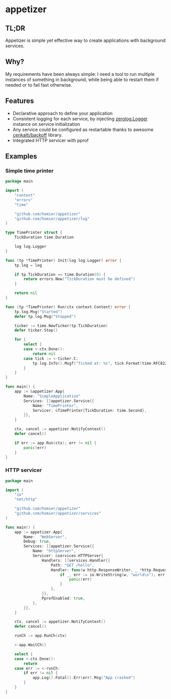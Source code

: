 # appetizer

## TL;DR
Appetizer is simple yet effective way to create applications with background services.

## Why?
My requirements have been always simple: I need a tool to run multiple instances of something in background,
while being able to restart them if needed or to fail fast otherwise.

## Features
* Declarative approach to define your application
* Consistent logging for each service, by injecting [zerolog.Logger](https://github.com/rs/zerolog) instance on service initialization
* Any service could be configured as restartable thanks to awesome [cenkalti/backoff](https://github.com/cenkalti/backoff) library.
* Integrated HTTP servicer with pprof

## Examples
### Simple time printer
```go
package main

import (
    "context"
    "errors"
    "time"

    "github.com/homier/appetizer"
    "github.com/homier/appetizer/log"
)

type TimePrinter struct {
    TickDuration time.Duration

    log log.Logger
}

func (tp *TimePrinter) Init(log log.Logger) error {
    tp.log = log

    if tp.TickDuration == time.Duration(0) {
        return errors.New("TickDuration must be defined")
    }

    return nil
}

func (tp *TimePrinter) Run(ctx context.Context) error {
    tp.log.Msg("Started")
    defer tp.log.Msg("Stopped")

    ticker := time.NewTicker(tp.TickDuration)
    defer ticker.Stop()

    for {
        select {
        case <-ctx.Done():
            return nil
        case tick := <-ticker.C:
            tp.log.Info().Msgf("Ticked at: %s", tick.Format(time.RFC822Z))
        }
    }
}

func main() {
    app := &appetizer.App{
        Name: "SimpleApplication"
        Services: []appetizer.Service{{
            Name: "TimePrinter",
            Servicer: &TimePrinter{TickDuration: time.Second},
        }},
    }

    ctx, cancel := appetizer.NotifyContext()
    defer cancel()

    if err := app.Run(ctx); err != nil {
        panic(err)
    }
}
```

### HTTP servicer
```go
package main

import (
	"io"
	"net/http"

	"github.com/homier/appetizer"
	"github.com/homier/appetizer/services"
)

func main() {
	app := appetizer.App{
		Name:  "WebServer",
		Debug: true,
		Services: []appetizer.Service{{
			Name: "httpServer",
			Servicer: &services.HTTPServer{
				Handlers: []services.Handler{{
					Path: "GET /hello",
					Handler: func(w http.ResponseWriter, _ *http.Request) {
						if _, err := io.WriteString(w, "world\n"); err != nil {
							panic(err)
						}
					},
				}},
				PprofEnabled: true,
			},
		}},
	}

	ctx, cancel := appetizer.NotifyContext()
	defer cancel()

	runCh := app.RunCh(ctx)

	<-app.WaitCh()

	select {
	case <-ctx.Done():
		return
	case err := <-runCh:
		if err != nil {
			app.Log().Fatal().Err(err).Msg("App crashed")
		}
	}
}
```

